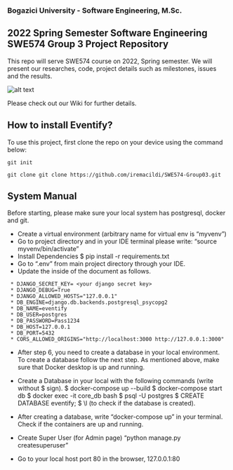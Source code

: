 
### Bogazici University - Software Engineering, M.Sc.

## 2022 Spring Semester Software Engineering SWE574 Group 3 Project Repository

This repo will serve SWE574 course on 2022, Spring semester. 
We will present our researches, code, project details such as milestones, issues and the results.

![alt text](https://gfycat.com/indolentvalidiberianlynx  "Demo")

Please check out our Wiki for further details.


## How to install Eventify?

To use this project, first clone the repo on your device using the command below:

```git init```

```git clone git clone https://github.com/iremacildi/SWE574-Group03.git```

## System Manual

Before starting, please make sure your local system has postgresql, docker and git.

- Create a virtual environment (arbitrary name for virtual env is “myvenv”)
- Go to project directory and in your IDE terminal please write: “source myvenv/bin/activate”
- Install Dependencies $ pip install -r requirements.txt
- Go to “.env” from main project directory through your IDE. 
- Update the inside of the document as follows.
```
 * DJANGO_SECRET_KEY= <your django secret key>
 * DJANGO_DEBUG=True
 * DJANGO_ALLOWED_HOSTS="127.0.0.1"
 * DB_ENGINE=django.db.backends.postgresql_psycopg2
 * DB_NAME=eventify
 * DB_USER=postgres
 * DB_PASSWORD=Pass1234
 * DB_HOST=127.0.0.1
 * DB_PORT=5432
 * CORS_ALLOWED_ORIGINS="http://localhost:3000 http://127.0.0.1:3000"
 ```
- After step 6, you need to create a database in your local environment. To create a database follow the next step. As mentioned above, make sure that Docker desktop is up and running.

- Create a Database in your local with the following commands (write without $ sign).
$ docker-compose up --build
$ docker-compose start db 
$ docker exec -it core_db bash
$ psql -U postgres
$ CREATE DATABASE eventify;
$ \l  (to check if the database is created).

- After creating a database, write “docker-compose up” in your terminal. Check if the containers are up and running.
- Create Super User (for Admin page) “python manage.py createsuperuser”
- Go to your local host port 80 in the browser, 127.0.0.1:80
